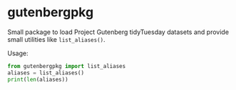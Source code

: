 # gutenbergpkg

Small package to load Project Gutenberg tidyTuesday datasets and provide small utilities like `list_aliases()`.

Usage:

```python
from gutenbergpkg import list_aliases
aliases = list_aliases()
print(len(aliases))
```

